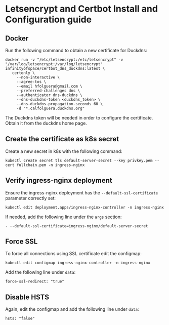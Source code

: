 # Letsencrypt and Certbot Install and Configuration guide

## Docker
Run the following command to obtain a new certificate for Duckdns:
```
docker run -v "/etc/letsencrypt:/etc/letsencrypt" -v "/var/log/letsencrypt:/var/log/letsencrypt" infinityofspace/certbot_dns_duckdns:latest \
   certonly \
     --non-interactive \
     --agree-tos \
     --email hfolguera@gmail.com \
     --preferred-challenges dns \
     --authenticator dns-duckdns \
     --dns-duckdns-token <duckdns_token> \
     --dns-duckdns-propagation-seconds 60 \
     -d "*.calfolguera.duckdns.org"
```

The Duckdns token will be needed in order to configure the certificate. Obtain it from the duckdns home page.

## Create the certificate as k8s secret
Create a new secret in k8s with the following command:
```
kubectl create secret tls default-server-secret --key privkey.pem --cert fullchain.pem -n ingress-nginx
```

## Verify ingress-nginx deployment
Ensure the ingress-nginx deployment has the `--default-ssl-certificate` parameter correctly set:

```
kubectl edit deployment.apps/ingress-nginx-controller -n ingress-nginx
```

If needed, add the following line under the `args` section:
```
- --default-ssl-certificate=ingress-nginx/default-server-secret
```

## Force SSL
To force all connections using SSL certificate edit the configmap:
```
kubectl edit configmap ingress-nginx-controller -n ingress-nginx
```

Add the following line under `data`:
```
force-ssl-redirect: "true"
```

## Disable HSTS
Again, edit the configmap and add the following line under `data`:
```
hsts: "false"
```
